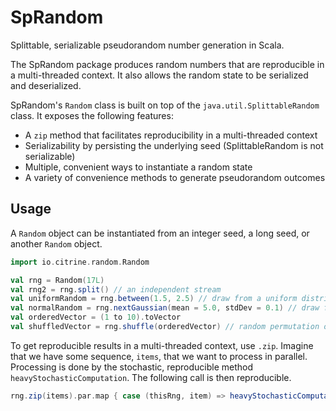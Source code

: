 # SpRandom

Splittable, serializable pseudorandom number generation in Scala.

The SpRandom package produces random numbers that are reproducible in a multi-threaded context.
It also allows the random state to be serialized and deserialized.

SpRandom's `Random` class is built on top of the `java.util.SplittableRandom` class.
It exposes the following features:
* A `zip` method that facilitates reproducibility in a multi-threaded context
* Serializability by persisting the underlying seed (SplittableRandom is not serializable)
* Multiple, convenient ways to instantiate a random state
* A variety of convenience methods to generate pseudorandom outcomes

## Usage

A `Random` object can be instantiated from an integer seed, a long seed, or another `Random` object.

```scala
import io.citrine.random.Random

val rng = Random(17L)
val rng2 = rng.split() // an independent stream
val uniformRandom = rng.between(1.5, 2.5) // draw from a uniform distribution between 1.5 and 2.5
val normalRandom = rng.nextGaussian(mean = 5.0, stdDev = 0.1) // draw from a normal with mean 5.0 and standard deviation 0.1
val orderedVector = (1 to 10).toVector
val shuffledVector = rng.shuffle(orderedVector) // random permutation of the range (1 to 10)
```

To get reproducible results in a multi-threaded context, use `.zip`.
Imagine that we have some sequence, `items`, that we want to process in parallel.
Processing is done by the stochastic, reproducible method `heavyStochasticComputation`.
The following call is then reproducible.

```scala
rng.zip(items).par.map { case (thisRng, item) => heavyStochasticComputation(item, thisRng) }
```

